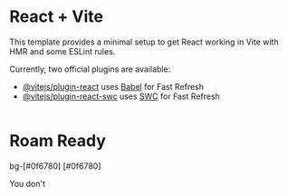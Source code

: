 # React + Vite

This template provides a minimal setup to get React working in Vite with HMR and some ESLint rules.

Currently, two official plugins are available:

- [@vitejs/plugin-react](https://github.com/vitejs/vite-plugin-react/blob/main/packages/plugin-react/README.md) uses [Babel](https://babeljs.io/) for Fast Refresh
- [@vitejs/plugin-react-swc](https://github.com/vitejs/vite-plugin-react-swc) uses [SWC](https://swc.rs/) for Fast Refresh





<div className="flex items-center justify-center gap-4">
 <img className="h-20 w-20 rounded-full" src="https://r2.erweima.ai/imgcompressed/compressed_0256073c49c71077d0e96e412aa4d94d.webp" alt="" />
 <h1 className="text-4xl">Roam Ready</h1>
</div>

bg-[#0f6780]
[#0f6780]

You don&#x27;t